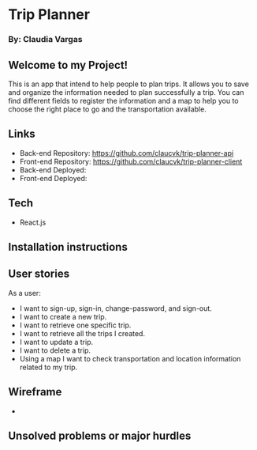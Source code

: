 # Trip Planner
### By: Claudia Vargas

## Welcome to my Project!

This is an app that intend to help people to plan trips. It allows you to save and organize the information needed to plan successfully a trip. You can find different fields to register the information and a map to help you to choose the right place to go and the transportation available.


## Links

- Back-end Repository: https://github.com/claucvk/trip-planner-api
- Front-end Repository: https://github.com/claucvk/trip-planner-client
- Back-end Deployed:
- Front-end Deployed:

## Tech

- React.js

## Installation instructions

## User stories
As a user:
- I want to sign-up, sign-in, change-password, and sign-out.
- I want to create a new trip.
- I want to retrieve one specific trip.
- I want to retrieve all the trips I created.
- I want to update a trip.
- I want to delete a trip.
- Using a map I want to check transportation and location information related to my trip.

## Wireframe
- 
## Unsolved problems or major hurdles
